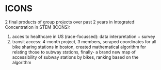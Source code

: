 # ICONS
2 final products of group projects over past 2 years in Integrated Concentration in STEM (ICONS):
1) acces to healthcare in US (race-focussed): data interpretation + survey
2) transit access: 4-month project, 3 members, scraped coordinates for all bike sharing stations in boston, created mathematical algorithm for relating those to subway stations, finally- a brand new map of accessibility of subway stations by bikes, ranking based on the algorithm 
